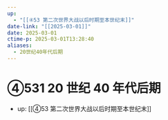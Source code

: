 ```yaml
---
up:
  - "[[④53 第二次世界大战以后时期至本世纪末]]"
date-link: "[[2025-03-01]]"
date: 2025-03-01
ctime-p: 2025-03-01T13:28:40
aliases:
  - 20世纪40年代后期
---
```


# ④531 20 世纪 40 年代后期

- up: [[④53 第二次世界大战以后时期至本世纪末]]
